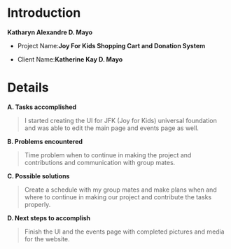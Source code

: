 # Introduction #

**Katharyn Alexandre D. Mayo**

  * Project Name:**Joy For Kids Shopping Cart and Donation System**

  * Client Name:**Katherine Kay D. Mayo**

# Details #

**A. Tasks accomplished**

> I started creating the UI for JFK (Joy for Kids) universal foundation and was able to edit the main page and events page as well.

**B. Problems encountered**

> Time problem when to continue in making the project and contributions and communication with group mates.

**C. Possible solutions**

> Create a schedule with my group mates and make plans when and where to continue in making our project and contribute the tasks properly.

**D. Next steps to accomplish**

> Finish the UI and the events page with completed pictures and media for the website.